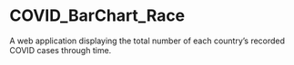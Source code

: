 # COVID_BarChart_Race
A web application displaying the total number of each country’s recorded COVID cases through time.
